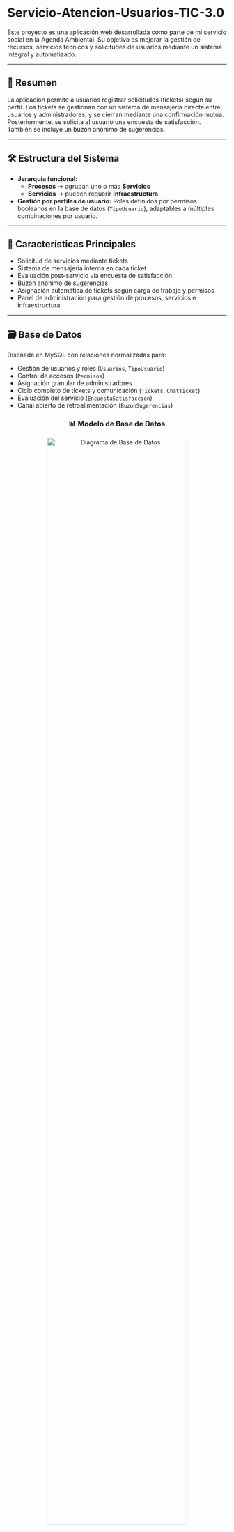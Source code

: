 # Servicio-Atencion-Usuarios-TIC-3.0

Este proyecto es una aplicación web desarrollada como parte de mi servicio social en la Agenda Ambiental. Su objetivo es mejorar la gestión de recursos, servicios técnicos y solicitudes de usuarios mediante un sistema integral y automatizado.

---

## 📌 Resumen

La aplicación permite a usuarios registrar solicitudes (tickets) según su perfil. Los tickets se gestionan con un sistema de mensajería directa entre usuarios y administradores, y se cierran mediante una confirmación mutua. Posteriormente, se solicita al usuario una encuesta de satisfacción. También se incluye un buzón anónimo de sugerencias.

---

## 🛠️ Estructura del Sistema

* **Jerarquía funcional:**
  * **Procesos** → agrupan uno o más **Servicios**
  * **Servicios** → pueden requerir **Infraestructura**
* **Gestión por perfiles de usuario:**
  Roles definidos por permisos booleanos en la base de datos (`TipoUsuario`), adaptables a múltiples combinaciones por usuario.

---

## 🧠 Características Principales

* Solicitud de servicios mediante tickets
* Sistema de mensajería interna en cada ticket
* Evaluación post-servicio vía encuesta de satisfacción
* Buzón anónimo de sugerencias
* Asignación automática de tickets según carga de trabajo y permisos
* Panel de administración para gestión de procesos, servicios e infraestructura

---

## 🗃️ Base de Datos

Diseñada en MySQL con relaciones normalizadas para:

* Gestión de usuarios y roles (`Usuarios`, `TipoUsuario`)
* Control de accesos (`Permisos`)
* Asignación granular de administradores
* Ciclo completo de tickets y comunicación (`Tickets`, `ChatTicket`)
* Evaluación del servicio (`EncuestaSatisfaccion`)
* Canal abierto de retroalimentación (`BuzonSugerencias`)

<div align="center">
  <h3>📊 Modelo de Base de Datos</h3>
  <img src="Imagenes/Diagramas/DataBase.png" alt="Diagrama de Base de Datos" width="80%">
  <p><em>Estructura completa de la base de datos con todas las relaciones y entidades del sistema</em></p>
</div>

<div align="center">
  <h3>🔄 Diagrama de Flujo del Sistema</h3>
  <img src="Imagenes/Diagramas/Diagrama.png" alt="Diagrama de Flujo General" width="80%">
  <p><em>Flujo de procesos y arquitectura general del sistema de atención a usuarios</em></p>
</div>

---

## 💻 FrontEnd

Se contemplan tres posibles enfoques de desarrollo FrontEnd:

1. **Laravel + HTML/CSS/JS** (Enfoque clásico)
   Simple, rápido y con buen rendimiento.

2. **Laravel Blade + React + ShadCN UI + Tailwind CSS** (Enfoque híbrido)
   Balance entre interactividad moderna y renderizado tradicional.

3. **Laravel + Next.js + React + ShadCN UI + Tailwind CSS** (SPA desacoplada)
   Arquitectura escalable y modular con experiencia fluida.

---

## 🖼️ Prototipos de Diseños de Interfaces del Sistema

---

## 🖼️ Prototipo 1

### 🔐 Login

<div align="center">
  <h4>Inicio de Sesión</h4>
  <img src="Imagenes/HTML%20-%20CSS%20-%20JS/Login.png" alt="Pantalla de Login" width="70%">
  <p><em>Interfaz principal para el acceso al sistema con autenticación segura</em></p>
</div>

---

### 👨‍💼 Panel de Administrador 

<div align="center">
  <h4>Dashboard Principal</h4>
  <img src="Imagenes/HTML%20-%20CSS%20-%20JS/Admin/1.png" alt="Dashboard Admin 1" width="70%">
  <p><em>Vista general del panel administrativo con métricas y estadísticas</em></p>
</div>

<div align="center">
  <h4>Dashboard - Análisis de Rendimiento</h4>
  <img src="Imagenes/HTML%20-%20CSS%20-%20JS/Admin/2.png" alt="Dashboard Admin 2" width="70%">
  <p><em>Análisis detallado de rendimiento y KPIs del sistema</em></p>
</div>

<div align="center">
  <h4>Dashboard - Resumen Ejecutivo</h4>
  <img src="Imagenes/HTML%20-%20CSS%20-%20JS/Admin/3.png" alt="Dashboard Admin 3" width="70%">
  <p><em>Resumen ejecutivo con indicadores clave y tendencias</em></p>
</div>

<div align="center">
  <h4>Gestión de Tickets</h4>
  <img src="Imagenes/HTML%20-%20CSS%20-%20JS/Admin/4.png" alt="Tickets Admin" width="70%">
  <p><em>Panel de administración de tickets con filtros y estados en tiempo real</em></p>
</div>

<div align="center">
  <h4>Sistema de Chat por Ticket</h4>
  <img src="Imagenes/HTML%20-%20CSS%20-%20JS/Admin/5.png" alt="Chat Ticket Admin" width="70%">
  <p><em>Interfaz de comunicación directa con usuarios para resolución de incidencias</em></p>
</div>

<div align="center">
  <h4>Gestión de Operadores</h4>
  <img src="Imagenes/HTML%20-%20CSS%20-%20JS/Admin/6.png" alt="Operadores Admin" width="70%">
  <p><em>Panel de administración de personal técnico y asignación de roles</em></p>
</div>

<div align="center">
  <h4>Detalles de Operador</h4>
  <img src="Imagenes/HTML%20-%20CSS%20-%20JS/Admin/7.png" alt="Detalles Operador Admin" width="70%">
  <p><em>Vista detallada del perfil y rendimiento individual de cada operador</em></p>
</div>

<div align="center">
  <h4>Control de Inventario</h4>
  <img src="Imagenes/HTML%20-%20CSS%20-%20JS/Admin/8.png" alt="Inventario Admin" width="70%">
  <p><em>Sistema de gestión de recursos e infraestructura tecnológica</em></p>
</div>

<div align="center">
  <h4>Calendario de Actividades</h4>
  <img src="Imagenes/HTML%20-%20CSS%20-%20JS/Admin/9.png" alt="Calendario Admin" width="70%">
  <p><em>Planificación y seguimiento de mantenimientos y servicios programados</em></p>
</div>

---

### 👤 Panel de Usuario

<div align="center">
  <h4>Dashboard del Usuario</h4>
  <img src="Imagenes/HTML%20-%20CSS%20-%20JS/User/1.png" alt="Dashboard Usuario" width="70%">
  <p><em>Panel principal del usuario con acceso rápido a servicios y estado de solicitudes</em></p>
</div>

<div align="center">
  <h4>Formulario de Solicitudes</h4>
  <img src="Imagenes/HTML%20-%20CSS%20-%20JS/User/2.png" alt="Formulario Solicitudes" width="70%">
  <p><em>Interfaz intuitiva para la creación de nuevas solicitudes</em></p>
</div>

<div align="center">
  <h4>Solicitud de Instalaciones</h4>
  <img src="Imagenes/HTML%20-%20CSS%20-%20JS/User/3.png" alt="Solicitud Instalaciones" width="70%">
  <p><em>Formulario especializado para solicitudes de instalaciónes, donde se contempla el caso de ser necesario equipo o infraestructura extra</em></p>
</div>

<div align="center">
  <h4>Mis Tickets</h4>
  <img src="Imagenes/HTML%20-%20CSS%20-%20JS/User/4.png" alt="Tickets Usuario" width="70%">
  <p><em>Vista de todas las solicitudes del usuario con seguimiento de estado en tiempo real</em></p>
</div>

<div align="center">
  <h4>Chat de Soporte</h4>
  <img src="Imagenes/HTML%20-%20CSS%20-%20JS/User/5.png" alt="Chat Ticket Usuario" width="70%">
  <p><em>Sistema de mensajería directa con el personal técnico asignado</em></p>
</div>

<div align="center">
  <h4>Encuesta de Satisfacción</h4>
  <img src="Imagenes/HTML%20-%20CSS%20-%20JS/User/6.png" alt="Encuesta Satisfacción" width="70%">
  <p><em>Evaluación del servicio recibido para mejora continua del sistema</em></p>
</div>

---


## 🖼️ Prototipo 2

### ⚛️ Panel de Administrador 

<div align="center">
  <h4>Dashboard Moderno</h4>
  <img src="Imagenes/React/1.png" alt="Dashboard React" width="70%">
  <p><em>Interfaz moderna con componentes interactivos y responsivos</em></p>
</div>

<div align="center">
  <h4>Gestión de Tickets Avanzada</h4>
  <img src="Imagenes/React/2.png" alt="Tickets React" width="70%">
  <p><em>Panel avanzado de tickets con filtros dinámicos y actualizaciones en tiempo real</em></p>
</div>

<div align="center">
  <h4>Lista de Conversaciones</h4>
  <img src="Imagenes/React/3.png" alt="Chats Ticket React" width="70%">
  <p><em>Vista organizada de todas las conversaciones activas con usuarios</em></p>
</div>

<div align="center">
  <h4>Chat Individual</h4>
  <img src="Imagenes/React/4.png" alt="Chat Ticket React" width="70%">
  <p><em>Interfaz de chat moderna con historial completo y funciones avanzadas</em></p>
</div>

<div align="center">
  <h4>Inventario Digital</h4>
  <img src="Imagenes/React/5.png" alt="Inventario React" width="70%">
  <p><em>Sistema digital de inventario con búsqueda avanzada y categorización automática</em></p>
</div>

<div align="center">
  <h4>Calendario Interactivo</h4>
  <img src="Imagenes/React/6.png" alt="Calendario React" width="70%">
  <p><em>Calendario interactivo con gestión de eventos y recordatorios automáticos</em></p>
</div>

---

